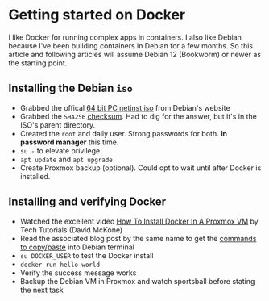 # Getting started on Docker
I like Docker for running complex apps in containers. I also like Debian because I've been building containers in Debian for a few months. So this article and following articles will assume Debian 12 (Bookworm) or newer as the starting point.

## Installing the Debian `iso`
* Grabbed the offical [64 bit PC netinst iso](https://www.debian.org/distrib/) from Debian's website
* Grabbed the `SHA256` [checksum](https://cdimage.debian.org/debian-cd/current/amd64/bt-dvd/). Had to dig for the answer, but it's in the ISO's parent directory.
* Created the `root` and daily user. Strong passwords for both. **In password manager** this time.
* `su -` to elevate privilege
* `apt update` and `apt upgrade`
* Create Proxmox backup (optional). Could opt to wait until after Docker is installed.

## Installing and verifying Docker
* Watched the excellent video [How To Install Docker In A Proxmox VM](https://www.youtube.com/watch?v=xCWEmHW_uE4) by Tech Tutorials (David McKone)
* Read the associated blog post by the same name to get the [commands to copy/paste](https://www.techtutorials.tv/sections/docker/how-to-install-docker/) into Debian terminal
* `su DOCKER_USER` to test the Docker install
* `docker run hello-world`
* Verify the success message works
* Backup the Debian VM in Proxmox and watch sportsball before stating the next task

